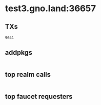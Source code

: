 # test3.gno.land:36657

## TXs
```
9641
```

## addpkgs
```
```

## top realm calls
```
```

## top faucet requesters
```
```

